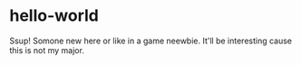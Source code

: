 # hello-world

Ssup!
Somone new here or like in a game neewbie.
It'll be interesting cause this is not my major.
